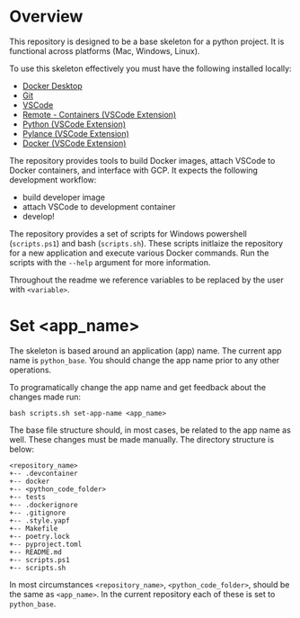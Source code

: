 # Overview
This repository is designed to be a base skeleton for a python project. It is functional across platforms (Mac, Windows, Linux).

To use this skeleton effectively you must have the following installed locally:
- [Docker Desktop](https://www.docker.com/get-started)
- [Git](https://git-scm.com/book/en/v2/Getting-Started-Installing-Git)
- [VSCode](https://code.visualstudio.com/download)
- [Remote - Containers (VSCode Extension)](https://code.visualstudio.com/docs/remote/containers)
- [Python (VSCode Extension)](https://code.visualstudio.com/docs/python/python-tutorial)
- [Pylance (VSCode Extension)](https://marketplace.visualstudio.com/items?itemName=ms-python.vscode-pylance)
- [Docker (VSCode Extension)](https://code.visualstudio.com/docs/containers/overview)

The repository provides tools to build Docker images, attach VSCode to Docker containers, and interface with GCP. It expects the following development workflow:
- build developer image
- attach VSCode to development container
- develop!

The repository provides a set of scripts for Windows powershell (`scripts.ps1`) and bash (`scripts.sh`). These scripts initlaize the repository for a new application and execute various Docker commands. Run the scripts with the `--help` argument for more information.

Throughout the readme we reference variables to be replaced by the user with `<variable>`.

# Set <app_name>
The skeleton is based around an application (app) name. The current app name is `python_base`. You should change the app name prior to any other operations.

To programatically change the app name and get feedback about the changes made run:
```
bash scripts.sh set-app-name <app_name>
```

The base file structure should, in most cases, be related to the app name as well. These changes must be made manually. The directory structure is below:
```
<repository_name>
+-- .devcontainer
+-- docker
+-- <python_code_folder>
+-- tests
+-- .dockerignore
+-- .gitignore
+-- .style.yapf
+-- Makefile
+-- poetry.lock
+-- pyproject.toml
+-- README.md
+-- scripts.ps1
+-- scripts.sh
```
In most circumstances `<repository_name>`, `<python_code_folder>`, should be the same as `<app_name>`. In the current repository each of these is set to `python_base`.
